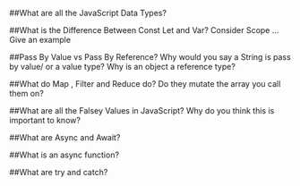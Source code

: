 ##What are all the JavaScript Data Types?

##What is the Difference Between Const Let and Var? Consider Scope ... Give an example

##Pass By Value vs Pass By Reference? Why would you say a String is pass by value/ or a value type? Why is an object a reference type?

##What do Map , Filter and Reduce do? Do they mutate the array you call them on?

##What are all the Falsey Values in JavaScript? Why do you think this is important to know?

##What are Async and Await?

##What is an async function?

##What are try and catch?
